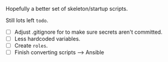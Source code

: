 Hopefully a better set of skeleton/startup scripts.

Still lots left `todo`.

- [ ] Adjust .gitignore for to make sure secrets aren't committed.
- [ ] Less hardcoded variables.
- [ ] Create `roles`.
- [ ] Finish converting scripts --> Ansible
